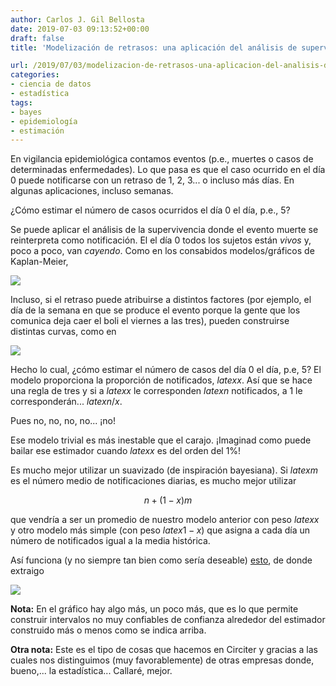 ```yaml
---
author: Carlos J. Gil Bellosta
date: 2019-07-03 09:13:52+00:00
draft: false
title: 'Modelización de retrasos: una aplicación del análisis de supervivencia'

url: /2019/07/03/modelizacion-de-retrasos-una-aplicacion-del-analisis-de-supervivencia/
categories:
- ciencia de datos
- estadística
tags:
- bayes
- epidemiología
- estimación
---
```


En vigilancia epidemiológica contamos eventos (p.e., muertes o casos de determinadas enfermedades). Lo que pasa es que el caso ocurrido en el día 0 puede notificarse con un retraso de 1, 2, 3... o incluso más días. En algunas aplicaciones, incluso semanas.

¿Cómo estimar el número de casos ocurridos el día 0 el día, p.e., 5?

Se puede aplicar el análisis de la supervivencia donde el evento muerte se reinterpreta como notificación. El el día 0 todos los sujetos están _vivos_ y, poco a poco, van _cayendo_. Como en los consabidos modelos/gráficos de Kaplan-Meier,

![](/wp-uploads/2019/07/kaplan-meier.jpeg)

Incluso, si el retraso puede atribuirse a distintos factores (por ejemplo, el día de la semana en que se produce el evento porque la gente que los comunica deja caer el boli el viernes a las tres), pueden construirse distintas curvas, como en

![](/wp-uploads/2019/07/kaplan-meier_2.jpeg)

Hecho lo cual, ¿cómo estimar el número de casos del día 0 el día, p.e, 5? El modelo proporciona la proporción de notificados, $latex x$. Así que se hace una regla de tres y si a $latex x$ le corresponden $latex n$ notificados, a 1 le corresponderán... $latex n/x$.

Pues no, no, no, no... ¡no!

Ese modelo trivial es más inestable que el carajo. ¡Imaginad como puede bailar ese estimador cuando $latex x$ es del orden del 1%!

Es mucho mejor utilizar un suavizado (de inspiración bayesiana). Si $latex m$ es el número medio de notificaciones diarias, es mucho mejor utilizar

$$ n + (1 - x) m$$

que vendría a ser un promedio de nuestro modelo anterior con peso $latex x$ y otro modelo más simple (con peso $latex 1 -x$) que asigna a cada día un número de notificados igual a la media histórica.

Así funciona (y no siempre tan bien como sería deseable) [esto](https://momo.isciii.es/public/momocalor), de donde extraigo

![](/wp-uploads/2019/07/mortalidad_calor.png)

**Nota:** En el gráfico hay algo más, un poco más, que es lo que permite construir intervalos no muy confiables de confianza alrededor del estimador construido más o menos como se indica arriba.

**Otra nota:** Este es el tipo de cosas que hacemos en Circiter y gracias a las cuales nos distinguimos (muy favorablemente) de otras empresas donde, bueno,... la estadística... Callaré, mejor.